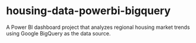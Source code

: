# housing-data-powerbi-bigquery
A Power BI dashboard project that analyzes regional housing market trends using Google BigQuery as the data source.
